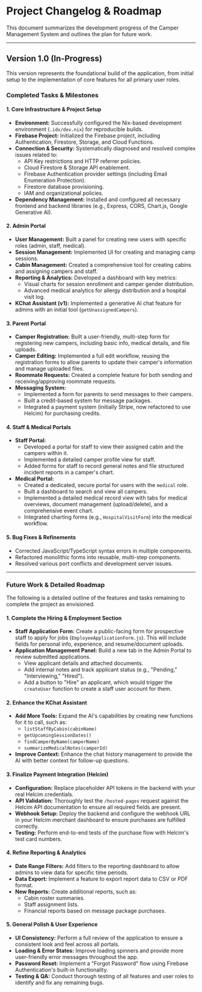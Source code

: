 # Project Changelog & Roadmap

This document summarizes the development progress of the Camper Management System and outlines the plan for future work.

---

## Version 1.0 (In-Progress)

This version represents the foundational build of the application, from initial setup to the implementation of core features for all primary user roles.

### Completed Tasks & Milestones

#### **1. Core Infrastructure & Project Setup**
- **Environment:** Successfully configured the Nix-based development environment (`.idx/dev.nix`) for reproducible builds.
- **Firebase Project:** Initialized the Firebase project, including Authentication, Firestore, Storage, and Cloud Functions.
- **Connection & Security:** Systematically diagnosed and resolved complex issues related to:
    - API Key restrictions and HTTP referrer policies.
    - Cloud Firestore & Storage API enablement.
    - Firebase Authentication provider settings (including Email Enumeration Protection).
    - Firestore database provisioning.
    - IAM and organizational policies.
- **Dependency Management:** Installed and configured all necessary frontend and backend libraries (e.g., Express, CORS, Chart.js, Google Generative AI).

#### **2. Admin Portal**
- **User Management:** Built a panel for creating new users with specific roles (admin, staff, medical).
- **Session Management:** Implemented UI for creating and managing camp sessions.
- **Cabin Management:** Created a comprehensive tool for creating cabins and assigning campers and staff.
- **Reporting & Analytics:** Developed a dashboard with key metrics:
    - Visual charts for session enrollment and camper gender distribution.
    - Advanced medical analytics for allergy distribution and a hospital visit log.
- **KChat Assistant (v1):** Implemented a generative AI chat feature for admins with an initial tool (`getUnassignedCampers`).

#### **3. Parent Portal**
- **Camper Registration:** Built a user-friendly, multi-step form for registering new campers, including basic info, medical details, and file uploads.
- **Camper Editing:** Implemented a full edit workflow, reusing the registration forms to allow parents to update their camper's information and manage uploaded files.
- **Roommate Requests:** Created a complete feature for both sending and receiving/approving roommate requests.
- **Messaging System:**
    - Implemented a form for parents to send messages to their campers.
    - Built a credit-based system for message packages.
    - Integrated a payment system (initially Stripe, now refactored to use Helcim) for purchasing credits.

#### **4. Staff & Medical Portals**
- **Staff Portal:**
    - Developed a portal for staff to view their assigned cabin and the campers within it.
    - Implemented a detailed camper profile view for staff.
    - Added forms for staff to record general notes and file structured incident reports in a camper's chart.
- **Medical Portal:**
    - Created a dedicated, secure portal for users with the `medical` role.
    - Built a dashboard to search and view all campers.
    - Implemented a detailed medical record view with tabs for medical overviews, document management (upload/delete), and a comprehensive event chart.
    - Integrated charting forms (e.g., `HospitalVisitForm`) into the medical workflow.

#### **5. Bug Fixes & Refinements**
- Corrected JavaScript/TypeScript syntax errors in multiple components.
- Refactored monolithic forms into reusable, multi-step components.
- Resolved various port conflicts and development server issues.

---

### Future Work & Detailed Roadmap

The following is a detailed outline of the features and tasks remaining to complete the project as envisioned.

#### **1. Complete the Hiring & Employment Section**
- **Staff Application Form:** Create a public-facing form for prospective staff to apply for jobs (`EmployeeApplicationForm.js`). This will include fields for personal info, experience, and resume/document uploads.
- **Application Management Panel:** Build a new tab in the Admin Portal to review submitted applications.
    - View applicant details and attached documents.
    - Add internal notes and track applicant status (e.g., "Pending," "Interviewing," "Hired").
    - Add a button to "Hire" an applicant, which would trigger the `createUser` function to create a staff user account for them.

#### **2. Enhance the KChat Assistant**
- **Add More Tools:** Expand the AI's capabilities by creating new functions for it to call, such as:
    - `listStaffByCabin(cabinName)`
    - `getUpcomingSessionDates()`
    - `findCamperByName(camperName)`
    - `summarizeMedicalNotes(camperId)`
- **Improve Context:** Enhance the chat history management to provide the AI with better context for follow-up questions.

#### **3. Finalize Payment Integration (Helcim)**
- **Configuration:** Replace placeholder API tokens in the backend with your real Helcim credentials.
- **API Validation:** Thoroughly test the `/hosted-pages` request against the Helcim API documentation to ensure all required fields are present.
- **Webhook Setup:** Deploy the backend and configure the webhook URL in your Helcim merchant dashboard to ensure purchases are fulfilled correctly.
- **Testing:** Perform end-to-end tests of the purchase flow with Helcim's test card numbers.

#### **4. Refine Reporting & Analytics**
- **Date Range Filters:** Add filters to the reporting dashboard to allow admins to view data for specific time periods.
- **Data Export:** Implement a feature to export report data to CSV or PDF format.
- **New Reports:** Create additional reports, such as:
    - Cabin roster summaries.
    - Staff assignment lists.
    - Financial reports based on message package purchases.

#### **5. General Polish & User Experience**
- **UI Consistency:** Perform a full review of the application to ensure a consistent look and feel across all portals.
- **Loading & Error States:** Improve loading spinners and provide more user-friendly error messages throughout the app.
- **Password Reset:** Implement a "Forgot Password" flow using Firebase Authentication's built-in functionality.
- **Testing & QA:** Conduct thorough testing of all features and user roles to identify and fix any remaining bugs.
